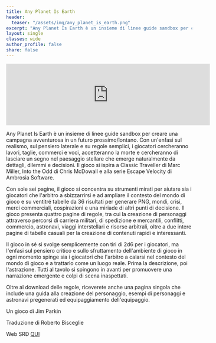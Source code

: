 ```yaml
---
title: Any Planet Is Earth
header:
  teaser: "/assets/img/any_planet_is_earth.png"
excerpt: "Any Planet Is Earth è un insieme di linee guide sandbox per creare una campagna avventurosa in un futuro prossimo/lontano. Con un'enfasi sul realismo, sul pensiero laterale e su regole semplici, i giocatori cercheranno lavori, taglie, commerci e voci, accetteranno la morte e cercheranno di lasciare un segno nel paesaggio stellare che emerge naturalmente da dettagli, dilemmi e decisioni"
layout: single
classes: wide
author_profile: false
share: false
---
```


<iframe src="https://itch.io/embed/1843248" width="552" height="167" frameborder="0"><a href="https://ita-translation-alliance.itch.io/any-planet-is-earth">Any Planet is Earth by Italian Translation Alliance</a></iframe>

Any Planet Is Earth è un insieme di linee guide sandbox per creare una campagna avventurosa in un futuro prossimo/lontano. Con un'enfasi sul realismo, sul pensiero laterale e su regole semplici, i giocatori cercheranno lavori, taglie, commerci e voci, accetteranno la morte e cercheranno di lasciare un segno nel paesaggio stellare che emerge naturalmente da dettagli, dilemmi e decisioni. Il gioco si ispira a Classic Traveller di Marc Miller, Into the Odd di Chris McDowall e alla serie Escape Velocity di Ambrosia Software.

Con sole sei pagine, il gioco si concentra su strumenti mirati per aiutare sia i giocatori che l'arbitro a sbizzarrirsi e ad ampliare il contesto del mondo di gioco e su ventitré tabelle da 36 risultati per generare PNG, mondi, crisi, merci commerciali, cospirazioni e una miriade di altri punti di decisione. Il gioco presenta quattro pagine di regole, tra cui la creazione di personaggi attraverso percorsi di carriera militari, di spedizione e mercantili, conflitti, commercio, astronavi, viaggi interstellari e risorse arbitrali, oltre a due intere pagine di tabelle casuali per la creazione di contenuti rapidi e interessanti.

Il gioco in sé si svolge semplicemente con tiri di 2d6 per i giocatori, ma l'enfasi sul pensiero critico e sullo sfruttamento dell'ambiente di gioco in ogni momento spinge sia i giocatori che l'arbitro a calarsi nel contesto del mondo di gioco e a trattarlo come un luogo reale. Prima la descrizione, poi l'astrazione. Tutti al tavolo si spingono in avanti per promuovere una narrazione emergente e colpi di scena inaspettati. 

Oltre al download delle regole, riceverete anche una pagina singola che include una guida alla creazione del personaggio, esempi di personaggi e astronavi pregenerati ed equipaggiamento dell'equipaggio.

Un gioco di Jim Parkin

Traduzione di Roberto Bisceglie

Web SRD [QUI](https://anyplanetisearth.italiantranslationalliance.org/) 